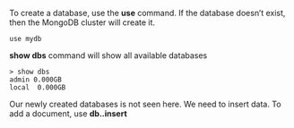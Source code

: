 To create a database, use the **use** command. If the database doesn’t exist, then the MongoDB cluster will create it.
```
use mydb
```
**show dbs** command will show all available databases
```
> show dbs
admin 0.000GB
local  0.000GB
```
Our newly created databases is not seen here. We need to insert data. To add a document, use **db.<collection>.insert**
